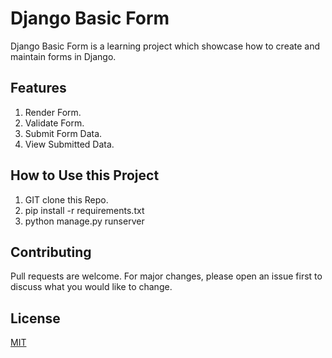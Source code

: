 # Django Basic Form

Django Basic Form is a learning project which showcase how to create and maintain forms in Django.

## Features

1. Render Form.
2. Validate Form.
3. Submit Form Data.
4. View Submitted Data.


## How to Use this Project

1. GIT clone this Repo.
2. pip install -r requirements.txt
3. python manage.py runserver

## Contributing
Pull requests are welcome. For major changes, please open an issue first to discuss what you would like to change.


## License
[MIT](https://choosealicense.com/licenses/mit/)
